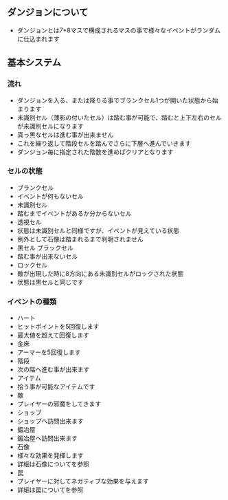 ## ダンジョンについて
- ダンジョンとは7*8マスで構成されるマスの事で様々なイベントがランダムに仕込まれます

## 基本システム

### 流れ
- ダンジョンを入る、または降りる事でブランクセル1つが開いた状態から始まります
- 未識別セル（薄影の付いたセル）は踏む事が可能で、踏むと上下左右のセルが未識別セルになります
- 真っ黒なセルは進む事が出来ません
- これを繰り返して階段セルを踏んでさらに下層へ進んでいきます
- ダンジョン毎に指定された階数を進めばクリアとなります
### セルの状態
- ブランクセル
- イベントが何もないセル
- 未識別セル
- 踏むまでイベントがあるか分からないセル
- 透視セル
- 状態は未識別セルと同様ですが、イベントが見えている状態
- 例外として石像は踏まれるまで判明されません
- 黒セル ブラックセル
- 踏む事が出来ないセル
- ロックセル
- 敵が出現した時に8方向にある未識別セルがロックされた状態
- 状態は黒セルと同じです
### イベントの種類
- ハート
- ヒットポイントを5回復します
- 最大値を超えて回復します
- 金床
- アーマーを5回復します
- 階段
- 次の階へ進む事が出来ます
- アイテム
- 拾う事が可能なアイテムです
- 敵
- プレイヤーの邪魔をしてきます
- ショップ
- ショップへ訪問出来ます
- 鍛冶屋
- 鍛冶屋へ訪問出来ます
- 石像
- 様々な効果を発揮します
- 詳細は石像についてを参照
- 罠
- プレイヤーに対してネガティブな効果を与えます
- 詳細は罠についてを参照
